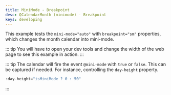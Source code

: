 ```yaml
---
title: MiniMode - Breakpoint
desc: QCalendarMonth (minimode) - Breakpoint
keys: developing
---
```

This example tests the `mini-mode="auto"` with `breakpoint="sm"` properties, which changes the month calendar into mini-mode.

::: tip
You will have to open your dev tools and change the width of the web page to see this example in action.
:::

::: tip
The calendar will fire the event `@mini-mode` with `true` or `false`. This can be captured if needed. For instance, controlling the `day-height` property.

```js
:day-height="isMiniMode ? 0 : 50"
```

:::

<example-viewer
  title="Breakpoint"
  file="MiniModeBreakpoint"
  codepen-title="QCalendarMonth (mini-mode)"
/>

